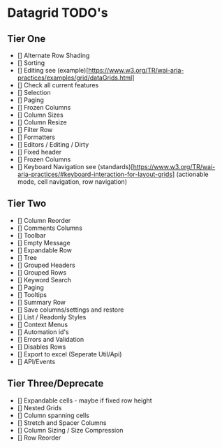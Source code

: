# Datagrid TODO's

## Tier One

- [] Alternate Row Shading
- [] Sorting
- [] Editing see (example)[https://www.w3.org/TR/wai-aria-practices/examples/grid/dataGrids.html]
- [] Check all current features
- [] Selection
- [] Paging
- [] Frozen Columns
- [] Column Sizes
- [] Column Resize
- [] Filter Row
- [] Formatters
- [] Editors / Editing / Dirty
- [] Fixed header
- [] Frozen Columns
- [] Keyboard Navigation see (standards)[https://www.w3.org/TR/wai-aria-practices/#keyboard-interaction-for-layout-grids] (actionable mode, cell navigation, row navigation)

## Tier Two

- [] Column Reorder
- [] Comments Columns
- [] Toolbar
- [] Empty Message
- [] Expandable Row
- [] Tree
- [] Grouped Headers
- [] Grouped Rows
- [] Keyword Search
- [] Paging
- [] Tooltips
- [] Summary Row
- [] Save columns/settings and restore
- [] List / Readonly Styles
- [] Context Menus
- [] Automation id's
- [] Errors and Validation
- [] Disables Rows
- [] Export to excel (Seperate Util/Api)
- [] API/Events

## Tier Three/Deprecate

- [] Expandable cells - maybe if fixed row height
- [] Nested Grids
- [] Column spanning cells
- [] Stretch and Spacer Columns
- [] Column Sizing / Size Compression
- [] Row Reorder
